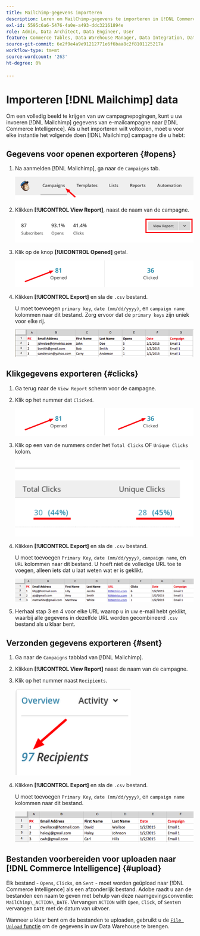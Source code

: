 ```yaml
---
title: MailChimp-gegevens importeren
description: Leren om MailChimp-gegevens te importeren in [!DNL Commerce Intelligence].
exl-id: 5595c6a6-5476-4a0e-a493-ddc32161894e
role: Admin, Data Architect, Data Engineer, User
feature: Commerce Tables, Data Warehouse Manager, Data Integration, Data Import/Export
source-git-commit: 6e2f9e4a9e91212771e6f6baa8c2f8101125217a
workflow-type: tm+mt
source-wordcount: '263'
ht-degree: 0%

---
```


# Importeren [!DNL Mailchimp] data

Om een volledig beeld te krijgen van uw campagnepogingen, kunt u uw invoeren [!DNL Mailchimp] gegevens van e-mailcampagne naar [!DNL Commerce Intelligence]. Als u het importeren wilt voltooien, moet u voor elke instantie het volgende doen [!DNL Mailchimp] campagne die u hebt:

## Gegevens voor openen exporteren {#opens}

1. Na aanmelden [!DNL Mailchimp], ga naar de `Campaigns` tab.

   ![import mailchimp 1](../../../assets/import-mailchimp-1.png)

1. Klikken **[!UICONTROL View Report]**, naast de naam van de campagne.

   ![import mailchimp 2](../../../assets/import-mailchimp-2.png)

1. Klik op de knop **[!UICONTROL Opened]** getal.

   ![import mailchimp 3](../../../assets/import-mailchimp-3.png)

1. Klikken **[!UICONTROL Export]** en sla de `.csv` bestand.

   U moet toevoegen `primary key`, `date (mm/dd/yyyy)`, en `campaign name` kolommen naar dit bestand. Zorg ervoor dat de `primary keys` zijn uniek voor elke rij.

   ![import mailchimp 4](../../../assets/import-mailchimp-4.png)

## Klikgegevens exporteren {#clicks}

1. Ga terug naar de `View Report` scherm voor de campagne.

1. Klik op het nummer dat `Clicked`.

   ![import mailchimp 5](../../../assets/import-mailchimp-5.png)

1. Klik op een van de nummers onder het `Total Clicks` OF `Unique Clicks` kolom.

   ![import mailchimp 6](../../../assets/import-mailchimp-6.png)

1. Klikken **[!UICONTROL Export]** en sla de `.csv` bestand.

   U moet toevoegen `Primary Key`, `date (mm/dd/yyyy)`, `campaign name`, en `URL` kolommen naar dit bestand. U hoeft niet de volledige URL toe te voegen, alleen iets dat u laat weten wat er is geklikt.

   ![import mailchimp 7](../../../assets/import-mailchimp-7.png)

1. Herhaal stap 3 en 4 voor elke URL waarop u in uw e-mail hebt geklikt, waarbij alle gegevens in dezelfde URL worden gecombineerd `.csv` bestand als u klaar bent.

## Verzonden gegevens exporteren {#sent}

1. Ga naar de `Campaigns` tabblad van [!DNL Mailchimp].

1. Klikken **[!UICONTROL View Report]** naast de naam van de campagne.

1. Klik op het nummer naast `Recipients`.

   ![import mailchimp 8](../../../assets/import-mailchimp-8.png)

1. Klikken **[!UICONTROL Export]** en sla de `.csv` bestand.

   U moet toevoegen `Primary Key`, `date (mm/dd/yyyy)`, en `campaign name` kolommen naar dit bestand.

   ![import mailchimp 9](../../../assets/import-mailchimp-9.png)

## Bestanden voorbereiden voor uploaden naar [!DNL Commerce Intelligence] {#upload}

Elk bestand - `Opens`, `Clicks`, en `Sent` - moet worden geüpload naar [!DNL Commerce Intelligence] als een afzonderlijk bestand. Adobe raadt u aan de bestanden een naam te geven met behulp van deze naamgevingsconventie: `MailChimp\_ACTION\_DATE`. Vervangen `ACTION` with `Open`, `Click`, of `Sent`en vervangen `DATE` met de datum van uitvoer.

Wanneer u klaar bent om de bestanden te uploaden, gebruikt u de [`File Upload` functie](../connecting-data/using-file-uploader.md) om de gegevens in uw Data Warehouse te brengen.

